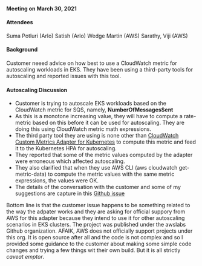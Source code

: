 #### Meeting on March 30, 2021 ####


#### Attendees ####
Suma Potluri (Arlo)
Satish (Arlo)
Wedge Martin (AWS)
Sarathy, Viji (AWS)


#### Background ####
Customer neeed advice on how best to use a CloudWatch metric for autoscaling workloads in EKS. They have been using a third-party tools for autoscaling and reported issues with this tool.


#### Autoscaling Discussion ####

- Customer is trying to autoscale EKS workloads based on the CloudWatch metric for SQS, namely, **NumberOfMessagesSent**
- As this is a monotone increasing value, they will have to compute a rate-metric based on this before it can be used for autoscaling. They are doing this using CloudWatch metric math expressions.
- The third party tool they are using is none other than [CloudWatch Custom Metrics Adapter for Kubernetes](https://github.com/awslabs/k8s-cloudwatch-adapter) to compute this metric and feed it to the Kubernetes HPA for autoscaling.
- They reported that some of the metric values computed by the adapter were erroneous which affected autoscaling.
- They also clarified that when they use AWS CLI (aws cloudwatch get-metric-data) to compute the metric values with the same metric expressions, the values were OK.
- The details of the conversation with the customer and some of my suggestions are capture in this [Github issue](https://github.com/awslabs/k8s-cloudwatch-adapter/issues/76)

Bottom line is that the customer issue happens to be something related to the way the adpater works and they are asking for official suppory from AWS for this adapter because they intend to use it for other autoscaling scenarios in EKS clusters. The project was published under the awslabs Github organization. AFAIK, AWS does not officially support projects under this org. It is open source after all and the code is not complex and so I provided some guidance to the customer about making some simple code changes and trying a few things wit their own build. But it is all strictly _caveat emptor_.












